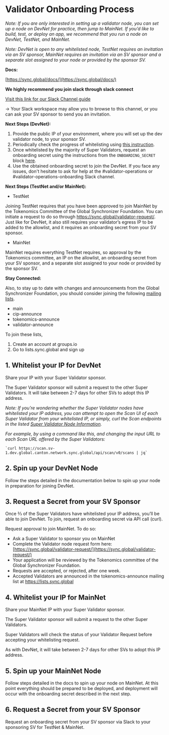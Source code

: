

# Validator Onboarding Process

*Note: If you are only interested in setting up a validator node, you can set up a node on DevNet for practice, then jump to MainNet. If you’d like to build, test, or deploy an app, we recommend that you run a node on DevNet, TestNet, and MainNet.*

*Note: DevNet is open to any whitelisted node, TestNet requires an invitation via an SV sponsor, MainNet requires an invitation via an SV sponsor and a separate slot assigned to your node or provided by the sponsor SV.*


**Docs:**

[https://sync.global/docs/](https://sync.global/docs/)

**We highly recommend you join slack through slack connect**

[Visit this link for our Slack Channel guide](https://sync.global/get-involved/)

→ Your Slack workspace may allow you to browse to this channel, or you can ask your SV sponsor to send you an invitation. 

**Next Steps (DevNet):**

1. Provide the public IP of your environment, where you will set up the dev validator node, to your sponsor SV.
2. Periodically check the progress of whitelisting using [this instruction](https://docs.dev.sync.global/validator_operator/validator_onboarding.html#validating-that-your-ip-has-been-approved).
3. Once whitelisted by the majority of Super Validators, request an onboarding secret using the instructions from the `ONBOARDING_SECRET` block [here](https://docs.dev.sync.global/validator_operator/validator_helm.html#required-network-parameters).
4. Use the obtained onboarding secret to join the DevNet. If you face any issues, don't hesitate to ask for help at the #validator-operations or #validator-operations-onboarding Slack channel.

**Next Steps (TestNet and/or MainNet):**

- TestNet

Joining TestNet requires that you have been approved to join MainNet by the Tokenomics Committee of the Global Synchronizer Foundation. You can initiate a request to do so through https://sync.global/validator-request/. Just like for DevNet, it also still requires your validator’s egress IP to be added to the allowlist, and it requires an onboarding secret from your SV sponsor.

- MainNet

MainNet requires everything TestNet requires, so approval by the Tokenomics committee, an IP on the allowlist, an onboarding secret from your SV sponsor, and a separate slot assigned to your node or provided by the sponsor SV.

**Stay Connected:**

Also, to stay up to date with changes and announcements from the Global Synchronizer Foundation, you should consider joining the following [mailing lists](https://docs.dev.sync.global/validator_operator/validator_onboarding.html#mailing-lists). 

* main
* cip-announce
* tokenomics-announce
* validator-announce

To join these lists, 

1. Create an account at groups.io
2. Go to lists.sync.global and sign up

## 1. Whitelist your IP for DevNet

Share your IP with your Super Validator sponsor. 

The Super Validator sponsor will submit a request to the other Super Validators. It will take between 2-7 days for other SVs to adopt this IP address.

*Note: If you’re wondering whether the Super Validator nodes have whitelisted your IP address, you can attempt to open the Scan UI of each Super Validator from your whitelisted IP, or simply, curl the Scan endpoints in the listed [Super Validator Node Information](https://sync.global/sv-network/).*

*For example, by using a command like this, and changing the input URL to each Scan URL offered by the Super Validators:*

	`curl https://scan.sv-1.dev.global.canton.network.sync.global/api/scan/v0/scans | jq`

## 2. Spin up your DevNet Node

Follow the steps detailed in the documentation below to spin up your node in preparation for joining DevNet.

## 3. Request a Secret from your SV Sponsor

Once ⅔ of the Super Validators have whitelisted your IP address, you’ll be able to join DevNet. To join, request an onboarding secret via API call (curl). 

Request approval to join MainNet. To do so: 

* Ask a Super Validator to sponsor you on MainNet
* Complete the Validator node request form here: [https://sync.global/validator-request/](https://sync.global/validator-request/)
* Your application will be reviewed by the Tokenomics committee of the Global Synchronizer Foundation. 
* Requests are accepted, or rejected, after one week. 
* Accepted Validators are announced in the tokenomics-announce mailing list at https://lists.sync.global


## 4. Whitelist your IP for MainNet

Share your MainNet IP with your Super Validator sponsor. 

The Super Validator sponsor will submit a request to the other Super Validators.

Super Validators will check the status of your Validator Request before accepting your whitelisting request. 

As with DevNet, it will take between 2-7 days for other SVs to adopt this IP address.


## 5. Spin up your MainNet Node

Follow steps detailed in the docs to spin up your node on MainNet. At this point everything should be prepared to be deployed, and deployment will occur with the onboarding secret described in the next step. 


## 6. Request a Secret from your SV Sponsor

Request an onboarding secret from your SV sponsor via Slack to your sponsoring SV for TestNet & MainNet. 
